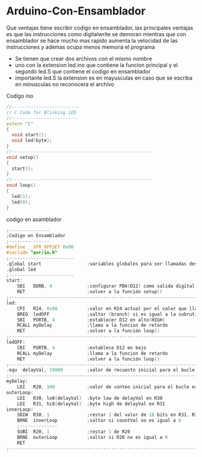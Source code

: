 # Arduino-Con-Ensamblador

Que ventajas tiene escribir codigo en ensamblador, las principales ventajas es que las instrucciones como digitalwrite se demoran mientras que con ensamblador se hace mucho mas rapido aumenta la velocidad de las instrucciones y ademas ocupa menos memoria el programa

* Se tienen que crear dos archivos con el mismo nombre
* uno con la extension led.ino que contiene la funcion principal y el segundo led.S que contiene el codigo en ensamblador
* importante led.S la extension es en mayusculas en caso que se escriba en minusculas no reconocera el archivo 

Codigo ino
```c++
//-------------------------
// C Code for Blinking LED
//-------------------------
extern "C"
{
  void start();
  void led(byte);
}
//----------------------------------------------------
void setup()
{
  start();
}
//----------------------------------------------------
void loop()
{
  led(1);
  led(0);
}
```

codigo en asamblador
```c++
;---------------
;Codigo en Ensamblador
;---------------
#define __SFR_OFFSET 0x00
#include "avr/io.h"
;------------------------
.global start                 ;variables globales para ser llamadas desde la funcion principal                
.global led
;------------------------
start:
    SBI   DDRB, 4             ;configurar PB4(D12) como salida digital
    RET                       ;volver a la función setup()
;---------------------------------------------------------------------------
led:
    CPI   R24, 0x00           ;valor en R24 actual por el valor que llama en comparación con 0
    BREQ  ledOFF              ;saltar (branch) si es igual a la subrutina ledOFF
    SBI   PORTB, 4            ;establecer D12 en alto(HIGH)
    RCALL myDelay             ;llama a la funcion de retardo
    RET                       ;volver a la función loop()
;---------------------------------------------------------------------------
ledOFF:
    CBI   PORTB, 4            ;establece D12 en bajo
    RCALL myDelay             ;llama a la funcion de retardo
    RET                       ;volver a la función loop()
;---------------------------------------------------------------------------
.equ  delayVal, 10000         ;valor de recuento inicial para el bucle interno
;---------------------------------------------------------------------------
myDelay:
    LDI   R20, 100            ;valor de conteo inicial para el bucle externo
outerLoop:
    LDI   R30, lo8(delayVal)  ;byte low de delayVal en R30
    LDI   R31, hi8(delayVal)  ;byte high de delayVal en R31
innerLoop:
    SBIW  R30, 1              ;restar 1 del valor de 16 bits en R31, R30
    BRNE  innerLoop           ;saltar si countVal no es igual a 0
    ;--------------
    SUBI  R20, 1              ;restar 1 de R20
    BRNE  outerLoop           ;saltar si R20 no es igual a 0
    RET
;---------------------------------------------------------------------------
```

